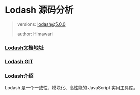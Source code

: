 # Lodash 源码分析

> versions: lodash@5.0.0
>
> author: Himawari

### [Lodash文档地址](https://www.lodashjs.com/)

### [Lodash GIT](https://github.com/lodash/lodash)

### Lodash介绍

Lodash 是一个一致性、模块化、高性能的 JavaScript 实用工具库。
